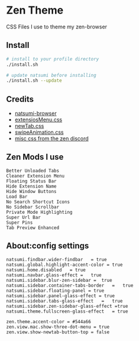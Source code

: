 # Zen Theme

CSS Files I use to theme my zen-browser

## Install

```bash
# install to your profile directory 
./install.sh 

# update natsumi before installing
./install.sh --update
```

## Credits
- [natsumi-browser](https://github.com/greeeen-dev/natsumi-browser)
- [extensiosMenu.css](https://discord.com/channels/1088172780480114748/1281374861536526356/1337502917292326975)
- [newTab.css](https://discord.com/channels/1088172780480114748/1278814497917632552/threads/1317054453836415048)
- [swipeAnimation.css](https://github.com/sameerasw/zen-themes/tree/main/Zenimations)
- [misc css from the zen discord](https://discord.com/channels/1088172780480114748)

## Zen Mods I use
```
Better Unloaded Tabs 
Cleaner Extension Menu
Floating Status Bar
Hide Extension Name
Hide Window Buttons
Load Bar
No Search Shortcut Icons
No Sidebar Scrollbar
Private Mode Highlighting
Super Url Bar
Super Pins
Tab Preview Enhanced
```

## About:config settings
```
natsumi.findbar.wider-findbar	= true	
natsumi.global.highlight-accent-color =	true	
natsumi.home.disabled	= true	
natsumi.navbar.glass-effect	=	true	
natsumi.sidebar.blur-zen-sidebar =	true	
natsumi.sidebar.container-tabs-border	=	true	
natsumi.sidebar.floating-panel = true	
natsumi.sidebar.panel-glass-effect = true	
natsumi.sidebar.tabs-glass-effect	=	true	
natsumi.sidebar.zen-sidebar-glass-effect =true	
natsumi.theme.fullscreen-glass-effect	= true

zen.theme.accent-color = #544a66
zen.view.mac.show-three-dot-menu = true
zen.view.show-newtab-button-top = false
```